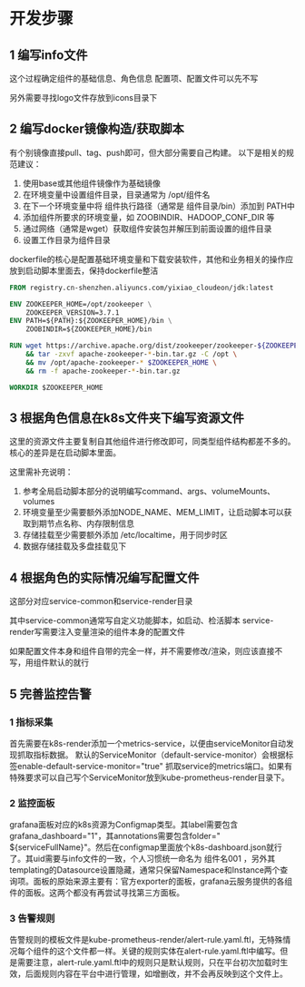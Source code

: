 # 开发步骤

## 1 编写info文件

这个过程确定组件的基础信息、角色信息
配置项、配置文件可以先不写

另外需要寻找logo文件存放到icons目录下

## 2 编写docker镜像构造/获取脚本

有个别镜像直接pull、tag、push即可，但大部分需要自己构建。
以下是相关的规范建议：

1. 使用base或其他组件镜像作为基础镜像
2. 在环境变量中设置组件目录，目录通常为 /opt/组件名
3. 在下一个环境变量中将 组件执行路径（通常是 组件目录/bin）添加到 PATH中
4. 添加组件所要求的环境变量，如 ZOOBINDIR、HADOOP_CONF_DIR 等
5. 通过网络（通常是wget）获取组件安装包并解压到前面设置的组件目录
6. 设置工作目录为组件目录

dockerfile的核心是配置基础环境变量和下载安装软件，其他和业务相关的操作应放到启动脚本里面去，保持dockerfile整洁

```dockerfile
FROM registry.cn-shenzhen.aliyuncs.com/yixiao_cloudeon/jdk:latest

ENV ZOOKEEPER_HOME=/opt/zookeeper \
    ZOOKEEPER_VERSION=3.7.1
ENV PATH=${PATH}:${ZOOKEEPER_HOME}/bin \
    ZOOBINDIR=${ZOOKEEPER_HOME}/bin

RUN wget https://archive.apache.org/dist/zookeeper/zookeeper-${ZOOKEEPER_VERSION}/apache-zookeeper-${ZOOKEEPER_VERSION}-bin.tar.gz \
    && tar -zxvf apache-zookeeper-*-bin.tar.gz -C /opt \
    && mv /opt/apache-zookeeper-* $ZOOKEEPER_HOME \
    && rm -f apache-zookeeper-*-bin.tar.gz

WORKDIR $ZOOKEEPER_HOME


```

## 3 根据角色信息在k8s文件夹下编写资源文件

这里的资源文件主要复制自其他组件进行修改即可，同类型组件结构都差不多的。
核心的差异是在启动脚本里面。

这里需补充说明：

1. 参考全局启动脚本部分的说明编写command、args、volumeMounts、volumes
2. 环境变量至少需要额外添加NODE_NAME、MEM_LIMIT，让启动脚本可以获取到期节点名称、内存限制信息
3. 存储挂载至少需要额外添加 /etc/localtime，用于同步时区
4. 数据存储挂载及多盘挂载见下

## 4 根据角色的实际情况编写配置文件

这部分对应service-common和service-render目录

其中service-common通常写自定义功能脚本，如启动、检活脚本
service-render写需要注入变量渲染的组件本身的配置文件

如果配置文件本身和组件自带的完全一样，并不需要修改/渲染，则应该直接不写，用组件默认的就行

## 5 完善监控告警

### 1 指标采集

首先需要在k8s-render添加一个metrics-service，以便由serviceMonitor自动发现抓取指标数据。
默认的ServiceMonitor（default-service-monitor）会根据标签enable-default-service-monitor="true"
抓取service的metrics端口。如果有特殊要求可以自己写个ServiceMonitor放到kube-prometheus-render目录下。

### 2 监控面板

grafana面板对应的k8s资源为Configmap类型。其label需要包含grafana_dashboard="1"，其annotations需要包含folder="
${serviceFullName}"。然后在configmap里面放个k8s-dashboard.json就行了。其uid需要与info文件的一致，个人习惯统一命名为 组件名001
，另外其templating的Datasource设置隐藏，通常只保留Namespace和Instance两个查询项。面板的原始来源主要有：官方exporter的面板，grafana云服务提供的各组件的面板。这两个都没有再尝试寻找第三方面板。

### 3 告警规则

告警规则的模板文件是kube-prometheus-render/alert-rule.yaml.ftl，无特殊情况每个组件的这个文件都一样。关键的规则实体在alert-rule.yaml.ftl中编写。但是需要注意，alert-rule.yaml.ftl中的规则只是默认规则，只在平台初次加载时生效，后面规则内容在平台中进行管理，如增删改，并不会再反映到这个文件上。
